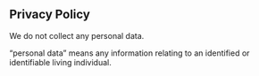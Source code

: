 ## Privacy Policy

We do not collect any personal data.

“personal data” means any information relating to an identified or identifiable living individual.
